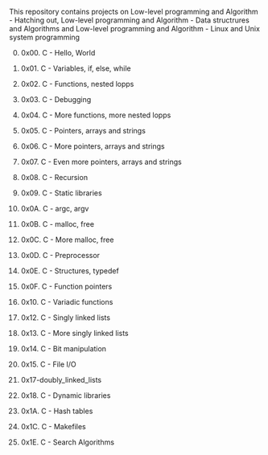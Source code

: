 This repository contains projects on Low-level programming and Algorithm - Hatching out, Low-level programming and Algorithm - Data structrures and Algorithms and Low-level programming and Algorithm - Linux and Unix system programming

0. 0x00. C - Hello, World

1. 0x01. C - Variables, if, else, while

2. 0x02. C - Functions, nested lopps

3. 0x03. C - Debugging

4. 0x04. C - More functions, more nested lopps

5. 0x05. C - Pointers, arrays and strings

6. 0x06. C - More pointers, arrays and strings

7. 0x07. C - Even more pointers, arrays and strings

8. 0x08. C - Recursion

9. 0x09. C - Static libraries

10. 0x0A. C - argc, argv

11. 0x0B. C - malloc, free

12. 0x0C. C - More malloc, free

13. 0x0D. C - Preprocessor

14. 0x0E. C - Structures, typedef

15. 0x0F. C - Function pointers

16. 0x10. C - Variadic functions

17. 0x12. C - Singly linked lists

18. 0x13. C - More singly linked lists

19. 0x14. C - Bit manipulation

20. 0x15. C - File I/O

21. 0x17-doubly_linked_lists

22. 0x18. C - Dynamic libraries

23. 0x1A. C - Hash tables

24. 0x1C. C - Makefiles

25. 0x1E. C - Search Algorithms
